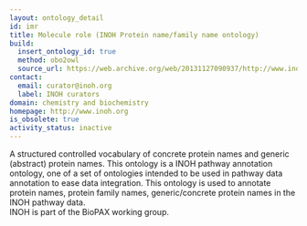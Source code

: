 ```yaml
---
layout: ontology_detail
id: imr
title: Molecule role (INOH Protein name/family name ontology)
build:
  insert_ontology_id: true
  method: obo2owl
  source_url: https://web.archive.org/web/20131127090937/http://www.inoh.org/ontologies/MoleculeRoleOntology.obo
contact:
  email: curator@inoh.org
  label: INOH curators
domain: chemistry and biochemistry
homepage: http://www.inoh.org
is_obsolete: true
activity_status: inactive
---
```


A structured controlled vocabulary of concrete protein names and generic (abstract) protein names. This ontology is a INOH pathway annotation ontology, one of a set of ontologies intended to be used in pathway data annotation to ease data integration. This ontology is used to annotate protein names, protein family names, generic/concrete protein names in the INOH pathway data.<br>INOH is part of the BioPAX working group.
